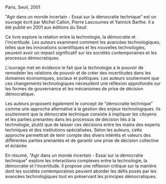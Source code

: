 Paris, Seuil, 2001

"Agir dans un monde incertain - Essai sur la démocratie technique" est un ouvrage écrit par Michel Callon, Pierre Lascoumes et Yannick Barthe. Il a été publié en 2001 aux éditions du Seuil.

Ce livre explore la relation entre la technologie, la démocratie et l'incertitude. Les auteurs examinent comment les avancées technologiques, telles que les innovations scientifiques et les nouvelles technologies, peuvent avoir un impact significatif sur les sociétés contemporaines et les processus démocratiques.

L'ouvrage met en évidence le fait que la technologie a le pouvoir de remodeler les relations de pouvoir et de créer des incertitudes dans les domaines économiques, sociaux et politiques. Les auteurs soutiennent que ces changements technologiques nécessitent une réflexion approfondie sur les formes de gouvernance et les mécanismes de prise de décision démocratique.

Les auteurs proposent également le concept de "démocratie technique" comme une approche alternative à la gestion des enjeux technologiques. Ils soutiennent que la démocratie technique consiste à impliquer les citoyens et les parties prenantes dans les processus de décision liés à la technologie, plutôt que de laisser ces décisions entre les mains des experts techniques et des institutions spécialisées. Selon les auteurs, cette approche permettrait de tenir compte des divers intérêts et valeurs des différentes parties prenantes et de garantir une prise de décision collective et éclairée.

En résumé, "Agir dans un monde incertain - Essai sur la démocratie technique" explore les interactions complexes entre la technologie, la démocratie et l'incertitude. Il propose une réflexion critique sur la manière dont les sociétés contemporaines peuvent aborder les défis posés par les avancées technologiques tout en préservant les principes démocratiques.